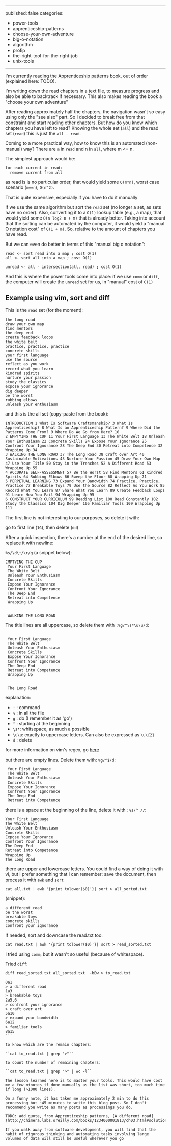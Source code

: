 ----
published: false
categories:
  - power-tools
  - apprenticeship-patterns
  - choose-your-own-adventure
  - big-o-notation
  - algorithm
  - protip
  - the-right-tool-for-the-right-job
  - unix-tools
----

I'm currently reading the Apprenticeship patterns book, out of order (explained here: TODO).

I'm writing down the read chapters in a text file, to measure progress and also be able to backtrack if necessary. This also makes reading the book a "choose your own adventure"

After reading approximately half the chapters, the navigation wasn't so easy using only the "see also" part. So I decided to break free from that constraint and start reading other chapters. But how do you know which chapters you have left to read? Knowing the whole set (``all``) and the read set (``read``) this is just the ``all - read``.

Coming to a more practical way, how to know this is an automated (non-manual) way? There are ``m`` in ``read`` and n in ``all``, where m <= n.

The simplest approach would be:

````
for each current in read:
  remove current from all
````

as read is is no particular order, that would yield some ``O(m*n)``, worst case scenario (``m==n``), ``O(n^2)``.

That is quite expensive, especially if you have to do it manually

If we use the same algorithm but sort the ``read`` set (no longer a set, as sets have no order). Also, converting it to a ``O(1)`` lookup table (e.g., a map), that would yield some ``O(n log2 n + m)`` that is already better. Taking into account that the sorting can be automated by the computer, it would yield a "manual O notation cost" of ``O(1 + m)``. So, relative to the amount of chapters you have read.

But we can even do better in terms of this "manual big o notation":

````
read <- sort read into a map ; cost O(1)
all <- sort all into a map ; cost O(1)

unread <- all - intersection(all, read) ; cost O(1)
````

And this is where the power tools come into place: if we use ``comm`` or ``diff``, the computer will create  the ````unread```` set for us, in "manual" cost of ``O(1)``

## Example using vim, sort and diff

This is the ``read`` set (for the moment):
````
the long road
draw your own map
find mentors
the deep end
create feedback loops
the white belt
practice, practice, practice
concrete skills
your first language
use the source
reflect as you work
record what you learn
kindred spirits
nurture your passion
study the classics
expose your ignorance
dig deeper
be the worst
rubbing elbows
unleash your enthusiasm
````

and this is the all set (copy-paste from the book):

````
INTRODUCTION 1 What Is Software Craftsmanship? 3 What Is Apprenticeship? 8 What Is an Apprenticeship Pattern? 9 Where Did the Patterns Come From? 9 Where Do We Go from Here? 10
2 EMPTYING THE CUP 11 Your First Language 13 The White Belt 18 Unleash Your Enthusiasm 22 Concrete Skills 24 Expose Your Ignorance 25 Confront Your Ignorance 28 The Deep End 30 Retreat into Competence 32 Wrapping Up 34
3 WALKING THE LONG ROAD 37 The Long Road 38 Craft over Art 40 Sustainable Motivations 43 Nurture Your Passion 45 Draw Your Own Map 47 Use Your Title 50 Stay in the Trenches 52 A Different Road 53 Wrapping Up 55
4 ACCURATE SELF-ASSESSMENT 57 Be the Worst 58 Find Mentors 61 Kindred Spirits 64 Rubbing Elbows 66 Sweep the Floor 68 Wrapping Up 71
5 PERPETUAL LEARNING 73 Expand Your Bandwidth 74 Practice, Practice, Practice 77 Breakable Toys 79 Use the Source 82 Reflect As You Work 85 Record What You Learn 87 Share What You Learn 89 Create Feedback Loops 91 Learn How You Fail 94 Wrapping Up 95
6 CONSTRUCT YOUR CURRICULUM 99 Reading List 100 Read Constantly 102 Study the Classics 104 Dig Deeper 105 Familiar Tools 109 Wrapping Up 111
````
The first line is not interesting to our purposes, so delete it with:

go to first line (``1G``), then delete (``dd``)

After a quick inspection, there's a number at the end of the desired line, so replace it with newline:

``%s/\d\+/\r/g`` (a snippet below):

````
EMPTYING THE CUP 
 Your First Language
 The White Belt 
 Unleash Your Enthusiasm 
 Concrete Skills 
 Expose Your Ignorance
 Confront Your Ignorance 
 The Deep End 
 Retreat into Competence 
 Wrapping Up 


 WALKING THE LONG ROAD 
````

The title lines are all uppercase, so delete them with ``:%g/^\s*\u\u/d``:

````

 Your First Language 
 The White Belt 
 Unleash Your Enthusiasm
 Concrete Skills 
 Expose Your Ignorance
 Confront Your Ignorance
 The Deep End
 Retreat into Competence
 Wrapping Up 
 
 
 The Long Road 
````

explanation:
  * ``:`` : command
  * ``%`` : in all the file
  * ``g`` : do (I remember it as 'go')
  * ``^`` : starting at the beginning
  * ``\s*``: whitsepace, as much a possible
  * ``\u\u``: exactly to uppercase letters. Can also be expressed as ``\u\{2}``
  * ``d`` : delete

for more information on vim's regex, go [here](http://vimregex.com/)

but there are empty lines. Delete them with: ``%g/^$/d``:

````
 Your First Language
 The White Belt
 Unleash Your Enthusiasm
 Concrete Skills
 Expose Your Ignorance 
 Confront Your Ignorance
 The Deep End 
 Retreat into Competence
````

there is a space at the beginning of the line, delete it with ``:%s/^ //``:

````
Your First Language 
The White Belt 
Unleash Your Enthusiasm 
Concrete Skills 
Expose Your Ignorance  
Confront Your Ignorance 
The Deep End  
Retreat into Competence 
Wrapping Up  
The Long Road  
````

there are upper and lowercase letters. You could find a way of doing it with vi, but I prefer something that I can remember: save the document, then process it with ``awk`` and ``sort``

````
cat all.txt | awk '{print tolower($0)'}| sort > all_sorted.txt
````

(snippet):

````
a different road 
be the worst 
breakable toys 
concrete skills 
confront your ignorance 
````

If needed, sort and downcase the read.txt too.

````
cat read.txt | awk '{print tolower($0)'}| sort > read_sorted.txt
````

I tried using ``comm``, but it wasn't so useful (because of whitespace).

Tried ``diff``:

````
diff read_sorted.txt all_sorted.txt  -bBw > to_read.txt

0a1
> a different road 
1a3
> breakable toys 
2a5,6
> confront your ignorance 
> craft over art 
5a10
> expand your bandwidth 
6a12
> familiar tools 
8a15
```

to know which are the remain chapters:

``cat to_read.txt | grep ">"``

to count the number of remaining chapters:

``cat to_read.txt | grep ">" | wc -l``

The lesson learned here is to master your tools. This would have cost me a few minutes if done manually as the list was short, too much time if long (>1000 lines).

On a funny note, it has taken me approximately 2 min to do this processing but ~45 minutes to write this blog post. So I don't recommend you write as many posts as processings you do.

TODO: add quote, from Apprenticeship patterns, [A different road](http://chimera.labs.oreilly.com/books/1234000001813/ch03.html#solution_id16)

If you walk away from software development, you will find that the habit of rigorous thinking and automating tasks involving large volumes of data will still be useful wherever you go
